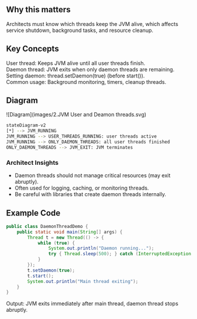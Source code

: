 ## Why this matters

Architects must know which threads keep the JVM alive, which affects service shutdown, background tasks, and resource cleanup.

## Key Concepts

User thread: Keeps JVM alive until all user threads finish. <br>
Daemon thread: JVM exits when only daemon threads are remaining.<br>
Setting daemon: thread.setDaemon(true) (before start()). <br>
Common usage: Background monitoring, timers, cleanup threads.<br>

## Diagram 
![Diagram](images/2.JVM User and Deamon threads.svg)

```bash
stateDiagram-v2
[*] --> JVM_RUNNING
JVM_RUNNING --> USER_THREADS_RUNNING: user threads active
JVM_RUNNING --> ONLY_DAEMON_THREADS: all user threads finished
ONLY_DAEMON_THREADS --> JVM_EXIT: JVM terminates
```

### Architect Insights

- Daemon threads should not manage critical resources (may exit abruptly). <br>
- Often used for logging, caching, or monitoring threads.<br>
- Be careful with libraries that create daemon threads internally.<br>

## Example Code

```java
public class DaemonThreadDemo {
    public static void main(String[] args) {
        Thread t = new Thread(() -> {
            while (true) {
                System.out.println("Daemon running...");
                try { Thread.sleep(500); } catch (InterruptedException e) {}
            }
        });
        t.setDaemon(true);
        t.start();
        System.out.println("Main thread exiting");
    }
}


```
Output: JVM exits immediately after main thread, daemon thread stops abruptly.
